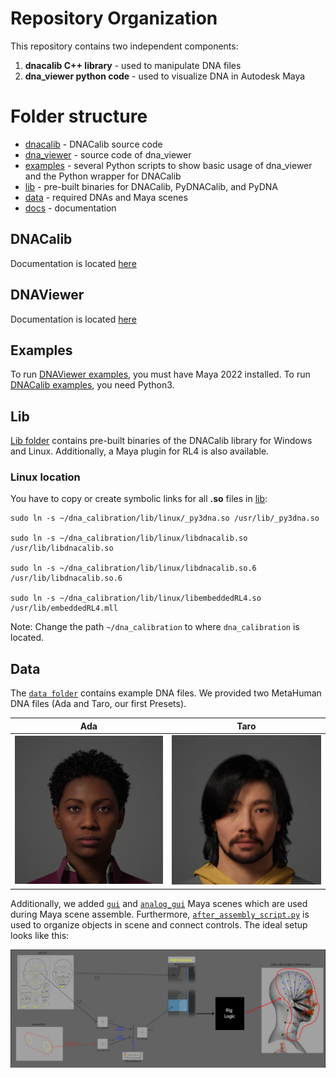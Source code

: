# Repository Organization

This repository contains two independent components:
1. **dnacalib C++ library** - used to manipulate DNA files
2. **dna_viewer python code** - used to visualize DNA in Autodesk Maya

# Folder structure

- [dnacalib](https://github.com/EpicGames/MetaHuman-DNA-Calibration/tree/main/dnacalib) - DNACalib source code
- [dna_viewer](https://github.com/EpicGames/MetaHuman-DNA-Calibration/tree/main/dna_viewer) - source code of dna_viewer
- [examples](https://github.com/EpicGames/MetaHuman-DNA-Calibration/tree/main/examples) - several Python scripts to show basic usage of dna_viewer and the Python wrapper for DNACalib
- [lib](https://github.com/EpicGames/MetaHuman-DNA-Calibration/tree/main/lib) - pre-built binaries for DNACalib, PyDNACalib, and PyDNA
- [data](https://github.com/EpicGames/MetaHuman-DNA-Calibration/tree/main/data) - required DNAs and Maya scenes
- [docs](https://github.com/EpicGames/MetaHuman-DNA-Calibration/tree/main/docs) - documentation


## DNACalib
Documentation is located [here](dnacalib_md)

## DNAViewer
Documentation is located [here](dna_viewer_md)

## Examples
To run [DNAViewer examples](https://github.com/EpicGames/MetaHuman-DNA-Calibration/tree/main/docs/dna_viewer_md#examples), you must have Maya 2022 installed.
To run [DNACalib examples](https://github.com/EpicGames/MetaHuman-DNA-Calibration/tree/main/docs/dnacalib_md#python), you need Python3.

## Lib

[Lib folder](https://github.com/EpicGames/MetaHuman-DNA-Calibration/tree/main/lib) contains pre-built binaries of the DNACalib library for Windows and Linux. Additionally, a Maya plugin for
RL4 is also available.

### Linux location
You have to copy or create symbolic links for all **.so** files in [lib](https://github.com/EpicGames/MetaHuman-DNA-Calibration/tree/main/lib/linux):

```shell
sudo ln -s ~/dna_calibration/lib/linux/_py3dna.so /usr/lib/_py3dna.so

sudo ln -s ~/dna_calibration/lib/linux/libdnacalib.so /usr/lib/libdnacalib.so

sudo ln -s ~/dna_calibration/lib/linux/libdnacalib.so.6 /usr/lib/libdnacalib.so.6

sudo ln -s ~/dna_calibration/lib/linux/libembeddedRL4.so /usr/lib/embeddedRL4.mll

```

Note: Change the path `~/dna_calibration` to where `dna_calibration` is located.

## Data

The [`data folder`](https://github.com/EpicGames/MetaHuman-DNA-Calibration/tree/main/data) contains example DNA files. We provided two MetaHuman DNA files (Ada and Taro, our first Presets).

| Ada | Taro |
|---|---|
|![image](img/metahuman_008.png)| ![image](img/metahuman_010.png) |

Additionally, we added [`gui`](https://github.com/EpicGames/MetaHuman-DNA-Calibration/tree/main/data/gui.ma) and [`analog_gui`](https://github.com/EpicGames/MetaHuman-DNA-Calibration/tree/main/data/analog_gui.ma) Maya scenes which are used during
Maya scene assemble.
Furthermore, [`after_assembly_script.py`](https://github.com/EpicGames/MetaHuman-DNA-Calibration/tree/main/data/after_assembly_script.py) is used to organize objects in scene and
connect controls. The ideal setup looks like this:

![image](img/aas.png)
